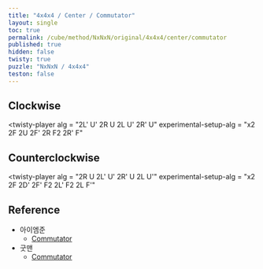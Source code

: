 ```yaml
---
title: "4x4x4 / Center / Commutator"
layout: single
toc: true
permalink: /cube/method/NxNxN/original/4x4x4/center/commutator
published: true
hidden: false
twisty: true
puzzle: "NxNxN / 4x4x4"
teston: false
---
```

<span
  id     = "cube"
  puzzle = "{{page.puzzle}}"
  teston = "{{page.teston}}"
  experimental-stickering   = "centers-only"
  experimental-setup-anchor = "start" >
</span>

<head>
  <base target="_blank">
</head>



## Clockwise

<twisty-player
  alg                    = "2L' U' 2R U 2L U' 2R' U"
  experimental-setup-alg = "x2 2F 2U 2F' 2R F2 2R' F"
></twisty-player>



## Counterclockwise

<twisty-player
  alg                    = "2R U 2L' U' 2R' U 2L U'"
  experimental-setup-alg = "x2 2F 2D' 2F' F2 2L' F2 2L F'"
></twisty-player>



## Reference

- 아이엠준
  - [Commutator](https://youtu.be/4ViuGBx14zg)
- 굿맨
  - [Commutator](https://youtu.be/HsUH_K_921w)
